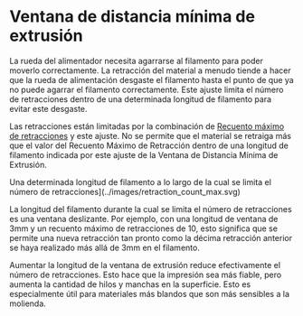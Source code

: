 Ventana de distancia mínima de extrusión
====
La rueda del alimentador necesita agarrarse al filamento para poder moverlo correctamente. La retracción del material a menudo tiende a hacer que la rueda de alimentación desgaste el filamento hasta el punto de que ya no puede agarrar el filamento correctamente. Este ajuste limita el número de retracciones dentro de una determinada longitud de filamento para evitar este desgaste.

Las retracciones están limitadas por la combinación de [Recuento máximo de retracciones](retraction_count_max.md) y este ajuste. No se permite que el material se retraiga más que el valor del Recuento Máximo de Retracción dentro de una longitud de filamento indicada por este ajuste de la Ventana de Distancia Mínima de Extrusión.

Una determinada longitud de filamento a lo largo de la cual se limita el número de retracciones](../images/retraction_count_max.svg)

La longitud del filamento durante la cual se limita el número de retracciones es una ventana deslizante. Por ejemplo, con una longitud de ventana de 3mm y un recuento máximo de retracciones de 10, esto significa que se permite una nueva retracción tan pronto como la décima retracción anterior se haya realizado más allá de 3mm en el filamento.

Aumentar la longitud de la ventana de extrusión reduce efectivamente el número de retracciones. Esto hace que la impresión sea más fiable, pero aumenta la cantidad de hilos y manchas en la superficie. Esto es especialmente útil para materiales más blandos que son más sensibles a la molienda.